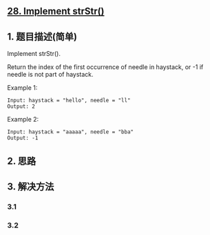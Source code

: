 ## [28. Implement strStr\(\)](https://leetcode-cn.com/problems/implement-strstr/)

## 1. 题目描述(简单)

Implement strStr().

Return the index of the first occurrence of needle in haystack, or -1 if needle is not part of haystack.

Example 1:
```
Input: haystack = "hello", needle = "ll"
Output: 2
```
Example 2:
```
Input: haystack = "aaaaa", needle = "bba"
Output: -1
```
## 2. 思路

## 3. 解决方法

### 3.1 


### 3.2


